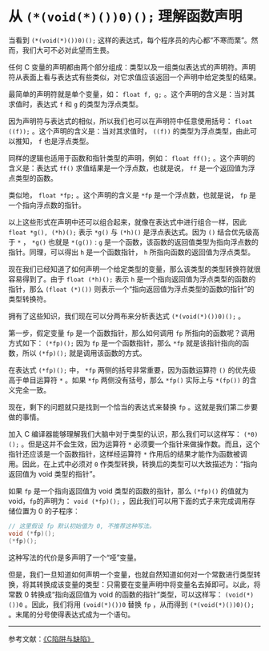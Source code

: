 # 从 `(*(void(*)())0)();` 理解函数声明

当看到 `(*(void(*)())0)();` 这样的表达式，每个程序员的内心都“不寒而栗”。然而，我们大可不必对此望而生畏。

任何 C 变量的声明都由两个部分组成：类型以及一组类似表达式的声明符。声明符从表面上看与表达式有些类似，对它求值应该返回一个声明中给定类型的结果。

最简单的声明符就是单个变量，如： `float f, g;` 。这个声明的含义是：当对其求值时，表达式 `f` 和 `g` 的类型为浮点类型。

因为声明符与表达式的相似，所以我们也可以在声明符中任意使用括号： `float ((f));` 。这个声明的含义是：当对其求值时， `((f))` 的类型为浮点类型，由此可以推知， `f` 也是浮点类型。

同样的逻辑也适用于函数和指针类型的声明，例如： `float ff();` 。这个声明的含义是：表达式 `ff()` 求值结果是一个浮点数，也就是说， `ff` 是一个返回值为浮点类型的函数。

类似地， `float *fp;` 。这个声明的含义是 `*fp` 是一个浮点数，也就是说， `fp` 是一个指向浮点数的指针。

以上这些形式在声明中还可以组合起来，就像在表达式中进行组合一样，因此 `float *g(), (*h)();` 表示 `*g()` 与 `(*h)()` 是浮点表达式。因为 `()` 结合优先级高于 `*` ， `*g()` 也就是 `*(g())` : `g` 是一个函数，该函数的返回值类型为指向浮点数的指针。同理，可以得出 `h` 是一个函数指针， `h` 所指向函数的返回值为浮点类型。

现在我们已经知道了如何声明一个给定类型的变量，那么该类型的类型转换符就很容易得到了。由于 `float (*h)();` 表示 `h` 是一个指向返回值为浮点类型的函数的指针，那么 `(float (*)())` 则表示一个“指向返回值为浮点类型的函数的指针”的类型转换符。

拥有了这些知识，我们现在可以分两布来分析表达式 `(*(void(*)())0)();` 。

第一步，假定变量 `fp` 是一个函数指针，那么如何调用 `fp` 所指向的函数呢？调用方式如下： `(*fp)();` 因为 `fp` 是一个函数指针，那么 `*fp` 就是该指针指向的函数，所以 `(*fp)();` 就是调用该函数的方式。

在表达式 `(*fp)();` 中， `*fp` 两侧的括号非常重要，因为函数运算符 `()` 的优先级高于单目运算符 `*` 。如果 `*fp` 两侧没有括号，那么 `*fp()` 实际上与 `*(fp())` 的含义完全一致。

现在，剩下的问题就只是找到一个恰当的表达式来替换 `fp` 。这就是我们第二步要做的事情。

加入 C 编译器能够理解我们大脑中对于类型的认识，那么我们可以这样写： `(*0)();` 。但是这并不会生效，因为运算符 `*` 必须要一个指针来做操作数。而且，这个指针还应该是一个函数指针，这样经运算符 `*` 作用后的结果才能作为函数被调用。因此，在上式中必须对 `0` 作类型转换，转换后的类型可以大致描述为：“指向返回值为 void 类型的指针”。

如果 `fp` 是一个指向返回值为 void 类型的函数的指针，那么 `(*fp)()` 的值就为 void，`fp`的声明为： `void (*fp)();` ，因此我们可以用下面的式子来完成调用存储位置为 0 的子程序：

```c++
// 这里假设 fp 默认初始值为 0, 不推荐这种写法。
void (*fp)();
(*fp)();
```

这种写法的代价是多声明了一个“哑”变量。

但是，我们一旦知道如何声明一个变量，也就自然知道如何对一个常数进行类型转换，将其转换成该变量的类型：只需要在变量声明中将变量名去掉即可。以此，将常数 0 转换成“指向返回值为 void 的函数的指针”类型，可以这样写： `(void(*)())0` 。因此，我们将用 `(void(*)())0` 替换 `fp` ，从而得到 `(*(void(*)())0)();` 。末尾的分号使得表达式成为一个语句。

---

参考文献：[《C陷阱与缺陷》](https://book.douban.com/subject/2778632/)
